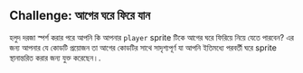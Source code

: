 ## Challenge: আগের ঘরে ফিরে যান

হলুদ দরজা স্পর্শ করার পরে আপনি কি আপনার `player` sprite টিকে আগের ঘরে ফিরিয়ে নিয়ে যেতে পারবেন? এর জন্য আপনার যে কোডটি প্রয়োজন তা আগের কোডটির সাথে সাদৃশ্যপূর্ণ যা আপনি ইতিমধ্যে পরবর্তী ঘরে sprite স্থানান্তরিত করার জন্য যুক্ত করেছেন।.